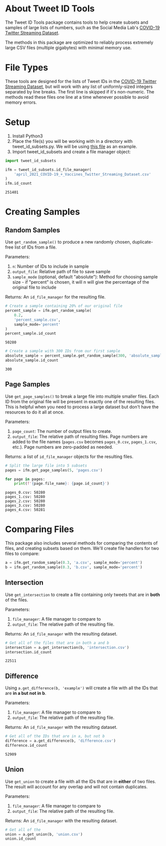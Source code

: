 # About Tweet ID Tools

The Tweet ID Tools package contains tools to help create subsets and samples of large lists of numbers, such as the Social Media Lab's [COVID-19 Twitter Streaming Dataset](https://stream.covid19misinfo.org/tweet_ids).

The methods in this package are optimized to reliably process extremely large CSV files (multiple gigabytes) with minimal memory use.

# File Types

These tools are designed for the lists of Tweet IDs in the [COVID-19 Twitter Streaming Dataset](https://stream.covid19misinfo.org/tweet_ids), but will work with any list of uniformly-sized integers separated by line breaks. The first line is skipped if it's non-numeric. The methods read these files one line at a time whenever possible to avoid memory errors. 

# Setup

1. Install Python3
2. Place the file(s) you will be working with in a directory with tweet_id_subsets.py. We will be using [this file](https://doi.org/10.6084/m9.figshare.16897018) as an example.
3. Import tweet_id_subsets and create a file manager object:


```python
import tweet_id_subsets

ifm = tweet_id_subsets.id_file_manager(
    'april_2021_COVID-19_+_Vaccines_Twitter_Streaming_Dataset.csv'
)
ifm.id_count
```




    251401



# Creating Samples
## Random Samples
Use <code>get_random_sample()</code> to produce a new randomly chosen, duplicate-free list of IDs from a file.

Parameters: 
1. <code>n</code>: Number of IDs to include in sample
2. <code>output_file</code>: Relative path of file to save sample
3. <code>sample_mode</code> (optional, default "absolute"): Method for choosing sample size - if "percent" is chosen, it will n will give the percentage of the original file to include

Returns: An <code>id_file_manager</code> for the resulting file.


```python
# Create a sample containing 20% of our original file
percent_sample = ifm.get_random_sample(
    0.2,
    'percent_sample.csv', 
    sample_mode='percent'
)
percent_sample.id_count
```




    50280




```python
# Create a sample with 300 IDs from our first sample
absolute_sample = percent_sample.get_random_sample(300, 'absolute_sample.csv')
absolute_sample.id_count
```




    300





## Page Samples
Use <code>get_page_samples()</code> to break a large file into multiple smaller files. Each ID from the original file will be present in exactly one of the resulting files. This is helpful when you need to process a large dataset but don't have the resources to do it all at once.

Parameters:
1. <code>page_count</code>: The number of output files to create.
2. <code>output_file</code>: The relative path of resulting files. Page numbers are added to the file names (<code>pages.csv</code> becomes <code>pages_0.csv</code>, <code>pages_1.csv</code>, etc.). Page numbers are zero-padded as needed.

Returns: a list of <code>id_file_manager</code> objects for the resulting files.


```python
# Split the large file into 5 subsets
pages = ifm.get_page_samples(5, 'pages.csv')

for page in pages:
    print(f'{page.file_name}: {page.id_count}')
```

    pages_0.csv: 50280
    pages_1.csv: 50280
    pages_2.csv: 50280
    pages_3.csv: 50280
    pages_4.csv: 50281


# Comparing Files
This package also includes several methods for comparing the contents of files, and creating subsets based on them. We'll create file handlers for two files to compare:


```python
a = ifm.get_random_sample(0.3, 'a.csv', sample_mode='percent')
b = ifm.get_random_sample(0.3, 'b.csv', sample_mode='percent')
```

## Intersection
Use <code>get_intersection</code> to create a file containing only tweets that are in **both** of the files.

Parameters:
1. <code>file_manager</code>: A file manager to compare to
2. <code>output_file</code>: The relative path of the resulting file.

Returns: An <code>id_file_manager</code> with the resulting dataset.


```python
# Get all of the files that are in both a and b
intersection = a.get_intersection(b, 'intersection.csv')
intersection.id_count
```




    22511



## Difference
Using <code>a.get_difference(b, 'example')</code> will create a file with all the IDs that are **in a but not in b**.

Parameters:
1. <code>file_manager</code>: A file manager to compare to
2. <code>output_file</code>: The relative path of the resulting file.

Returns: An <code>id_file_manager</code> with the resulting dataset.


```python
# Get all of the IDs that are in a, but not b
difference = a.get_difference(b, 'difference.csv')
difference.id_count
```




    52909



## Union
Use <code>get_union</code> to create a file with all the IDs that are in **either** of two files. The result will account for any overlap and will not contain duplicates.

Parameters:
1. <code>file_manager</code>: A file manager to compare to
2. <code>output_file</code>: The relative path of the resulting file.

Returns: An <code>id_file_manager</code> with the resulting dataset.


```python
# Get all of the 
union = a.get_union(b, 'union.csv')
union.id_count
```


